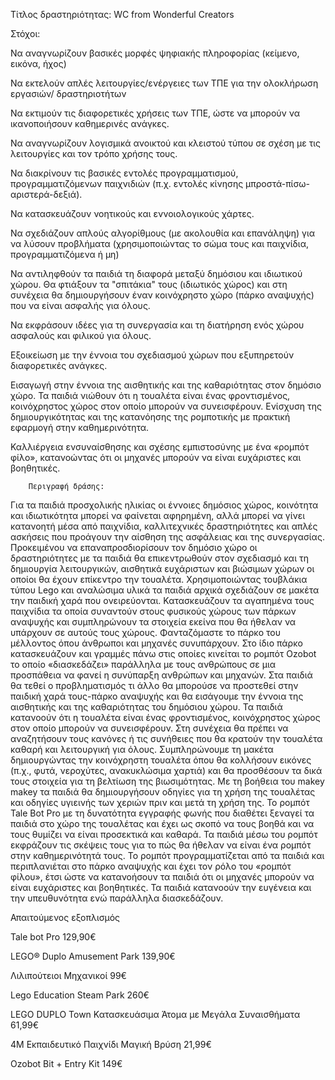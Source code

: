 Τίτλος δραστηριότητας: WC from Wonderful Creators

Στόχοι: 

Να αναγνωρίζουν βασικές μορφές ψηφιακής πληροφορίας (κείμενο, εικόνα, ήχος)

Να εκτελούν απλές λειτουργίες/ενέργειες των ΤΠΕ για την ολοκλήρωση εργασιών/ δραστηριοτήτων

Να εκτιμούν τις διαφορετικές χρήσεις των ΤΠΕ, ώστε να μπορούν να ικανοποιήσουν καθημερινές ανάγκες. 

Να αναγνωρίζουν λογισμικά ανοικτού και κλειστού τύπου σε σχέση με τις λειτουργίες και τον τρόπο χρήσης τους.

Να διακρίνουν τις βασικές εντολές προγραμματισμού, προγραμματιζόμενων παιχνιδιών (π.χ. εντολές κίνησης μπροστά-πίσω-αριστερά-δεξιά).

Να κατασκευάζουν νοητικούς και εννοιολογικούς χάρτες.

Να σχεδιάζουν απλούς αλγορίθμους (με ακολουθία και επανάληψη) για να λύσουν προβλήματα (χρησιμοποιώντας το σώμα τους και παιχνίδια, προγραμματιζόμενα ή μη) 
 
Να αντιληφθούν τα παιδιά τη διαφορά μεταξύ δημόσιου και ιδιωτικού χώρου. Θα φτιάξουν τα "σπιτάκια" τους (ιδιωτικός χώρος) και στη συνέχεια θα δημιουργήσουν έναν κοινόχρηστο χώρο (πάρκο αναψυχής) που να είναι ασφαλής για όλους.
 
Να εκφράσουν ιδέες για τη συνεργασία και τη διατήρηση ενός χώρου ασφαλούς και φιλικού για όλους.

Εξοικείωση με την έννοια του σχεδιασμού χώρων που εξυπηρετούν διαφορετικές ανάγκες.

Εισαγωγή στην έννοια της αισθητικής και της καθαριότητας στον δημόσιο χώρο. Τα παιδιά νιώθουν ότι η τουαλέτα είναι ένας φροντισμένος, κοινόχρηστος χώρος στον οποίο μπορούν να συνεισφέρουν. Ενίσχυση της δημιουργικότητας και της κατανόησης της ρομποτικής με πρακτική εφαρμογή στην καθημερινότητα.

Καλλιέργεια ενσυναίσθησης και σχέσης εμπιστοσύνης με ένα «ρομπότ φίλο», κατανοώντας ότι οι μηχανές μπορούν να είναι ευχάριστες και βοηθητικές.
 
  
	
		Περιγραφή δράσης:

Για τα παιδιά προσχολικής ηλικίας οι έννοιες  δημόσιος χώρος, κοινότητα και ιδιωτικότητα μπορεί να φαίνεται αφηρημένη, αλλά μπορεί να γίνει κατανοητή μέσα από παιχνίδια, καλλιτεχνικές δραστηριότητες και απλές ασκήσεις που προάγουν την αίσθηση της ασφάλειας και της συνεργασίας. Προκειμένου να επαναπροσδιορίσουν τον δημόσιο χώρο οι δραστηριότητες με τα παιδιά θα επικεντρωθούν στον σχεδιασμό και τη δημιουργία λειτουργικών, αισθητικά ευχάριστων και βιώσιμων χώρων οι οποίοι θα έχουν επίκεντρο την τουαλέτα. Χρησιμοποιώντας τουβλάκια τύπου Lego και αναλώσιμα υλικά τα παιδιά αρχικά σχεδιάζουν σε μακέτα την παιδική χαρά που ονειρεύονται. Κατασκευάζουν τα αγαπημένα τους παιχνίδια τα οποία συναντούν στους φυσικούς χώρους των πάρκων αναψυχής και συμπληρώνουν τα στοιχεία εκείνα που θα ήθελαν να υπάρχουν σε αυτούς τους χώρους. Φανταζόμαστε το πάρκο του μέλλοντος όπου άνθρωποι και μηχανές συνυπάρχουν. Στο ίδιο πάρκο κατασκευάζουν και γραμμές πάνω στις οποίες κινείται το ρομπότ Ozobot το οποίο «διασκεδάζει» παράλληλα με τους ανθρώπους σε μια προσπάθεια να φανεί η συνύπαρξη ανθρώπων και μηχανών. Στα παιδιά θα τεθεί ο προβληματισμός τι άλλο θα μπορούσε να προστεθεί στην παιδική χαρά τους-πάρκο αναψυχής  και θα εισάγουμε την έννοια της αισθητικής και της καθαριότητας του δημόσιου χώρου. Τα παιδιά κατανοούν ότι η τουαλέτα είναι ένας φροντισμένος, κοινόχρηστος χώρος στον οποίο μπορούν να συνεισφέρουν. Στη συνέχεια θα πρέπει να αναζητήσουν τους κανόνες ή τις συνήθειες που θα κρατούν την τουαλέτα καθαρή και λειτουργική για όλους. Συμπληρώνουμε τη μακέτα δημιουργώντας την κοινόχρηστη τουαλέτα όπου θα κολλήσουν εικόνες (π.χ., φυτά, νεροχύτες, ανακυκλώσιμα χαρτιά) και θα προσθέσουν τα δικά τους στοιχεία για τη βελτίωση της βιωσιμότητας. Με τη βοήθεια του makey makey τα παιδιά θα δημιουργήσουν οδηγίες για τη χρήση της τουαλέτας και οδηγίες υγιεινής των χεριών πριν και μετά τη χρήση της. Το ρομπότ Tale Bot Pro με τη δυνατότητα εγγραφής φωνής που διαθέτει ξεναγεί τα παιδιά στο χώρο της τουαλέτας και έχει ως σκοπό να τους βοηθά και να τους θυμίζει να είναι προσεκτικά και καθαρά. Τα παιδιά μέσω του ρομπότ εκφράζουν τις σκέψεις τους για το πώς θα ήθελαν να είναι ένα ρομπότ στην καθημερινότητά τους. Το ρομπότ προγραμματίζεται από τα παιδιά και περιπλανιέται στο πάρκο αναψυχής και έχει τον ρόλο του  «ρομπότ φίλου», έτσι ώστε να κατανοήσουν τα παιδιά ότι οι μηχανές μπορούν να είναι ευχάριστες και βοηθητικές. Τα παιδιά κατανοούν την ευγένεια και την υπευθυνότητα ενώ παράλληλα διασκεδάζουν. 


Απαιτούμενος εξοπλισμός

Tale bot Pro 129,90€

LEGO® Duplo Amusement Park 139,90€

Λιλιπούτειοι Μηχανικοί 99€ 

Lego Education Steam Park 260€

LEGO DUPLO Town Κατασκευάσιμα Άτομα με Μεγάλα Συναισθήματα 61,99€

4M Εκπαιδευτικό Παιχνίδι Μαγική Βρύση 21,99€

Ozobot Bit + Entry Kit 149€ 
